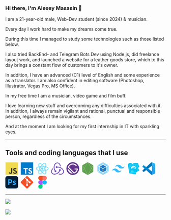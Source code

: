 ### Hi there, I'm Alexey Masasin 👋

I am a 21-year-old male, Web-Dev student (since 2024) & musician.

Every day I work hard to make my dreams come true.

During this time I managed to study some technologies such as those listed below.

I also tried BackEnd- and Telegram Bots Dev using Node.js, did freelance layout work, and launched a website for a leather goods store, which to this day brings a constant flow of customers to it's owner.

In addition, I have an advanced (C1) level of English and some experience as a translator. I am also confident in editing software (Photoshop, Illustrator, Vegas Pro, MS Office).

In my free time I am a musician, video game and film buff.

I love learning new stuff and overcoming any difficulties associated with it. In addition, I always remain vigilant and rational, punctual and responsible person, regardless of the circumstances.

And at the moment I am looking for my first internship in IT with sparkling eyes.

---

## Tools and coding languages that I use
<img src="https://github.com/devicons/devicon/blob/master/icons/javascript/javascript-original.svg" title="JavaScript" alt="JavaScript" width="40" height="40"/>&nbsp;
<img src="https://github.com/devicons/devicon/blob/master/icons/typescript/typescript-original.svg" title="TypeScript" alt="TypeScript" width="40" height="40"/>&nbsp;
<img src="https://github.com/devicons/devicon/blob/master/icons/react/react-original.svg" title="React" alt="React" width="40" height="40"/>&nbsp;
<img src="https://github.com/devicons/devicon/blob/master/icons/redux/redux-original.svg" title="Redux" alt="Redux" width="40" height="40"/>&nbsp;
<img src="https://github.com/devicons/devicon/blob/master/icons/gatsby/gatsby-original.svg" title="Gatsby" alt="Gatsby" width="40" height="40"/>&nbsp;
<img src="https://github.com/devicons/devicon/blob/master/icons/nodejs/nodejs-plain.svg" title="NodeJS" alt="NodeJS" width="40" height="40"/>&nbsp;
<img src="https://github.com/devicons/devicon/blob/master/icons/webpack/webpack-original.svg" title="Webpack" alt="Webpack" width="40" height="40"/>&nbsp;
<img src="https://github.com/devicons/devicon/blob/master/icons/tailwindcss/tailwindcss-original.svg" title="Tailwind" alt="Tailwind" width="40" height="40"/>&nbsp;
<img src="https://github.com/devicons/devicon/blob/master/icons/webstorm/webstorm-plain.svg" title="WebStorm" alt="WebStorm" width="40" height="40"/>&nbsp;
<img src="https://github.com/devicons/devicon/blob/master/icons/vscode/vscode-original.svg" title="VSCode" alt="VSCode" width="40" height="40"/>&nbsp;
<img src="https://github.com/devicons/devicon/blob/master/icons/photoshop/photoshop-original.svg" title="Photoshop" alt="Photoshop" width="40" height="40"/>&nbsp;
<img src="https://github.com/devicons/devicon/blob/master/icons/git/git-original.svg" title="Git" alt="Git" width="40" height="40"/>&nbsp;
<img src="https://github.com/devicons/devicon/blob/master/icons/figma/figma-original.svg" title="Figma" alt="Figma" width="40" height="40"/>&nbsp;

---

![](http://github-profile-summary-cards.vercel.app/api/cards/profile-details?username=alexeymasasin&theme=react&hide_border=true)

![](https://github-readme-stats.vercel.app/api/top-langs/?username=alexeymasasin&layout=compact&theme=react&hide_border=true)
